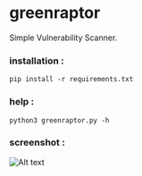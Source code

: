 # greenraptor
Simple Vulnerability Scanner.

### installation :
```pip install -r requirements.txt```

### help :
```python3 greenraptor.py -h```

### screenshot :
![Alt text](/screenshot.png "Screenshot")

